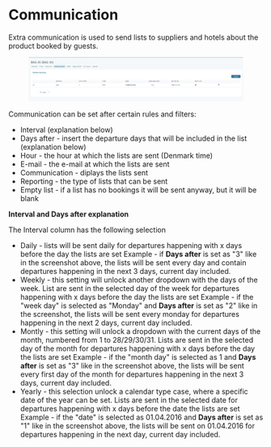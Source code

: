 # Communication

Extra communication is used to send lists to suppliers and hotels about the product booked by guests.

<figure><img src="../../.gitbook/assets/image (14) (1) (1) (1).png" alt=""><figcaption></figcaption></figure>

Communication can be set after certain rules and filters:

* Interval (explanation below)
* Days after - insert the departure days that will be included in the list (explanation below)
* Hour - the hour at which the lists are sent (Denmark time)
* E-mail - the e-mail at which the lists are sent
* Communication - diplays the lists sent
* Reporting - the type of lists that can be sent
* Empty list - if a list has no bookings it will be sent anyway, but it will be blank

**Interval and Days after explanation**

The Interval column has the following selection

* Daily - lists will be sent daily for departures happening with x days before the day the lists are set Example - if **Days after** is set as "3" like in the screenshot above, the lists will be sent every day and contain departures happening in the next 3 days, current day included.
* Weekly - this setting will unlock another dropdown with the days of the week. List are sent in the selected day of the week for departures happening with x days before the day the lists are set Example - if the "week day" is selected as "Monday" and **Days after** is set as "2" like in the screenshot, the lists will be sent every monday for departures happening in the next 2 days, current day included.
* Montly - this setting will unlock a dropdown with the current days of the month, numbered from 1 to 28/29/30/31. Lists are sent in the selected day of the month for departures happening with x days before the day the lists are set Example - if the "month day" is selected as 1 and **Days after** is set as "3" like in the screenshot above, the lists will be sent every first day of the month for departures happening in the next 3 days, current day included.
* Yearly - this selection unlock a calendar type case, where a specific date of the year can be set. Lists are sent in the selected date for departures happening with x days before the date the lists are set Example - if the "date" is selected as 01.04.2016 and **Days after** is set as "1" like in the screenshot above, the lists will be sent on 01.04.2016 for departures happening in the next day, current day included.
